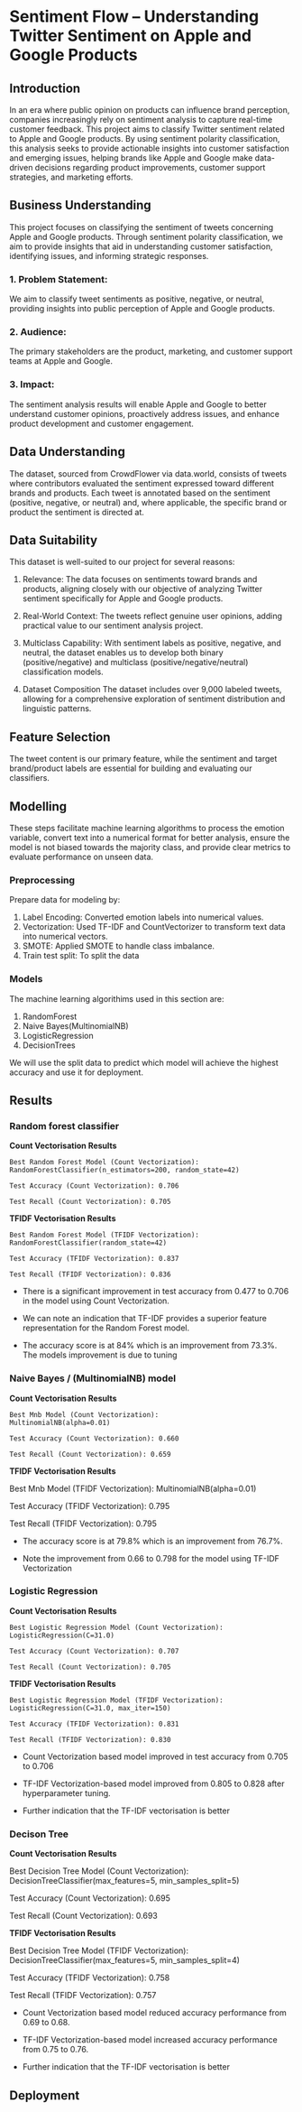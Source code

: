 # Sentiment Flow – Understanding Twitter Sentiment on Apple and Google Products

## Introduction
In an era where public opinion on products can influence brand perception, companies increasingly rely on sentiment analysis to capture real-time customer feedback. This project aims to classify Twitter sentiment related to Apple and Google products. By using sentiment polarity classification, this analysis seeks to provide actionable insights into customer satisfaction and emerging issues, helping brands like Apple and Google make data-driven decisions regarding product improvements, customer support strategies, and marketing efforts.

## Business Understanding
This project focuses on classifying the sentiment of tweets concerning Apple and Google products. Through sentiment polarity classification, we aim to provide insights that aid in understanding customer satisfaction, identifying issues, and informing strategic responses.

### 1. Problem Statement: 
We aim to classify tweet sentiments as positive, negative, or neutral, providing insights into public perception of Apple and Google products.

### 2. Audience: 
The primary stakeholders are the product, marketing, and customer support teams at Apple and Google.

### 3. Impact: 
The sentiment analysis results will enable Apple and Google to better understand customer opinions, proactively address issues, and enhance product development and customer engagement.

## Data Understanding 
The dataset, sourced from CrowdFlower via data.world, consists of tweets where contributors evaluated the sentiment expressed toward different brands and products. Each tweet is annotated based on the sentiment (positive, negative, or neutral) and, where applicable, the specific brand or product the sentiment is directed at.

## Data Suitability
This dataset is well-suited to our project for several reasons:

1. Relevance: The data focuses on sentiments toward brands and products, aligning closely with our objective of analyzing Twitter sentiment specifically for Apple and Google products.

2. Real-World Context: The tweets reflect genuine user opinions, adding practical value to our sentiment analysis project.

3. Multiclass Capability: With sentiment labels as positive, negative, and neutral, the dataset enables us to develop both binary (positive/negative) and multiclass (positive/negative/neutral) classification models.

3. Dataset Composition
The dataset includes over 9,000 labeled tweets, allowing for a comprehensive exploration of sentiment distribution and linguistic patterns.

## Feature Selection
The tweet content is our primary feature, while the sentiment and target brand/product labels are essential for building and evaluating our classifiers.

## Modelling
These steps facilitate machine learning algorithms to process the emotion variable, convert text into a numerical format for better analysis, ensure the model is not biased towards the majority class, and provide clear metrics to evaluate performance on unseen data.

### Preprocessing 

Prepare data for modeling by:

1. Label Encoding: Converted emotion labels into numerical values.
2. Vectorization: Used TF-IDF and CountVectorizer to transform text data into numerical vectors.
3. SMOTE: Applied SMOTE to handle class imbalance.
4. Train test split: To split the data

### Models

The machine learning algorithims used in this section are:

1. RandomForest
2. Naive Bayes(MultinomialNB)
3. LogisticRegression
4. DecisionTrees

We will use the split data to predict which model will achieve the highest accuracy and use it for deployment.

## Results

### Random forest classifier
**Count Vectorisation Results**

    Best Random Forest Model (Count Vectorization):
    RandomForestClassifier(n_estimators=200, random_state=42)

    Test Accuracy (Count Vectorization): 0.706

    Test Recall (Count Vectorization): 0.705
    
**TFIDF Vectorisation Results**

    Best Random Forest Model (TFIDF Vectorization):
    RandomForestClassifier(random_state=42)

    Test Accuracy (TFIDF Vectorization): 0.837

    Test Recall (TFIDF Vectorization): 0.836

- There is a significant improvement in test accuracy from 0.477 to 0.706 in the model using Count Vectorization.

- We can note an indication that TF-IDF provides a superior feature representation for the Random Forest model.

- The accuracy score is at 84% which is an improvement from 73.3%. The models improvement is due to tuning

### Naive Bayes / (MultinomialNB) model
**Count Vectorisation Results**

    Best Mnb Model (Count Vectorization):
    MultinomialNB(alpha=0.01)

    Test Accuracy (Count Vectorization): 0.660

    Test Recall (Count Vectorization): 0.659

**TFIDF Vectorisation Results**

Best Mnb Model (TFIDF Vectorization):
MultinomialNB(alpha=0.01)

Test Accuracy (TFIDF Vectorization): 0.795

Test Recall (TFIDF Vectorization): 0.795

- The accuracy score is at 79.8% which is an improvement from 76.7%. 

- Note the improvement from 0.66 to 0.798 for the model using TF-IDF Vectorization

### Logistic Regression
**Count Vectorisation Results**

    Best Logistic Regression Model (Count Vectorization):
    LogisticRegression(C=31.0)

    Test Accuracy (Count Vectorization): 0.707

    Test Recall (Count Vectorization): 0.705

**TFIDF Vectorisation Results**

    Best Logistic Regression Model (TFIDF Vectorization):
    LogisticRegression(C=31.0, max_iter=150)

    Test Accuracy (TFIDF Vectorization): 0.831

    Test Recall (TFIDF Vectorization): 0.830

- Count Vectorization based model improved in test accuracy from 0.705 to 0.706

- TF-IDF Vectorization-based model improved from 0.805 to 0.828 after hyperparameter tuning.

- Further indication that the TF-IDF vectorisation is better

### Decison Tree

**Count Vectorisation Results**

Best Decision Tree Model (Count Vectorization):
DecisionTreeClassifier(max_features=5, min_samples_split=5)

Test Accuracy (Count Vectorization): 0.695

Test Recall (Count Vectorization): 0.693

**TFIDF Vectorisation Results**

Best Decision Tree Model (TFIDF Vectorization):
DecisionTreeClassifier(max_features=5, min_samples_split=4)

Test Accuracy (TFIDF Vectorization): 0.758

Test Recall (TFIDF Vectorization): 0.757

- Count Vectorization based model reduced accuracy performance from 0.69 to 0.68.

- TF-IDF Vectorization-based model increased accuracy performance from 0.75 to 0.76.

- Further indication that the TF-IDF vectorisation is better

## Deployment

